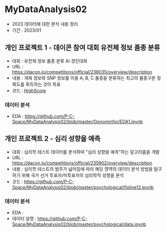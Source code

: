 # MyDataAnalysis02
* 2023 데이터에 대한 분석 내용 정리
* 기간 : 2023/01
## 개인 프로젝트 1 - 데이콘 참여 대회 유전체 정보 품종 분류
* 대회 : 유전체 정보 품종 분류 AI 경진대회
* URL : https://dacon.io/competitions/official/236035/overview/description
* 내용 : 개체 정보와 SNP 정보를 이용 A, B, C 품종을 분류하는 최고의 품종구분 정확도를 획득하는 것이 목표
* 코드 : [HighScore](https://github.com/P-C-Space/MyDataAnalysis02/blob/master/Genominfor/XGboost2.ipynb)
### 데이터 분석
* EDA : https://github.com/P-C-Space/MyDataAnalysis02/blob/master/Genominfor/EDA1.ipynb
## 개인 프로젝트 2 - 심리 성향을 예측
* 대회 : 심리학 테스트 데이터를 분석하여 "심리 성향을 예측"하는 알고리즘을 개발
* URL : https://dacon.io/competitions/official/235902/overview/description
* 내용 : 심리학 테스트의 범주가 넓어짐에 따라 해당 영역의 데이터 분석 방법을 탐구하기 위해 국가 선거 투표자/미투표자의 심리학적 성향을 분석
* 코드 : https://github.com/P-C-Space/MyDataAnalysis02/blob/master/psychological/fixline12.ipynb
### 데이터 분석
* EDA :  
* 데이터 설명 : https://github.com/P-C-Space/MyDataAnalysis02/blob/master/psychological/data.ipynb

